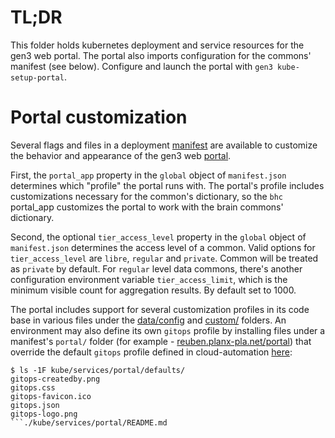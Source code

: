 # TL;DR

This folder holds kubernetes deployment and service resources for the gen3 web portal.
The portal also imports configuration for the commons' manifest (see below).
Configure and launch the portal with `gen3 kube-setup-portal`.

# Portal customization

Several flags and files in a deployment [manifest](https://github.com/uc-cdis/cdis-manifest) are available to customize the behavior and appearance of the gen3 web [portal](https://github.com/uc-cdis/data-portal).

First, the `portal_app` property in the `global` object of `manifest.json`
determines which "profile" the portal runs with.  The portal's profile
includes customizations necessary for the common's dictionary, so the `bhc` portal_app
customizes the portal to work with the brain commons' dictionary.

Second, the optional `tier_access_level` property in the `global` object of `manifest.json` determines the access level of a common. Valid options for `tier_access_level` are `libre`, `regular` and `private`. Common will be treated as `private` by default.
For `regular` level data commons, there's another configuration environment variable `tier_access_limit`, which is the minimum visible count for aggregation results. By default set to 1000. 

The portal includes support for several customization profiles in its code base in various files under the [data/config](https://github.com/uc-cdis/data-portal/tree/master/data/config)
and [custom/](https://github.com/uc-cdis/data-portal/tree/master/custom) folders.
An environment may also define its own `gitops` profile by installing files
under a manifest's `portal/` folder (for example - [reuben.planx-pla.net/portal](https://github.com/uc-cdis/gitops-dev/tree/master/reuben.planx-pla.net))
that override the default `gitops` profile defined in cloud-automation
[here](https://github.com/uc-cdis/cloud-automation/tree/master/kube/services/portal/defaults):
```
$ ls -1F kube/services/portal/defaults/
gitops-createdby.png
gitops.css
gitops-favicon.ico
gitops.json
gitops-logo.png
```./kube/services/portal/README.md
